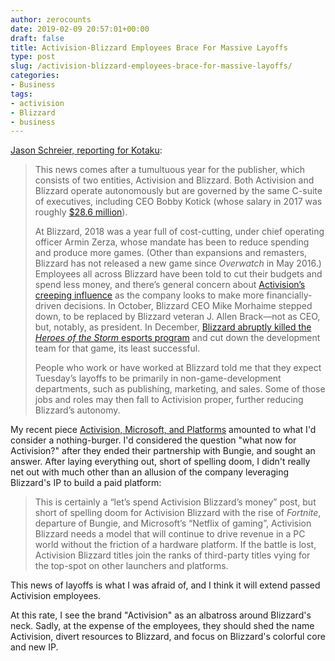 ```yaml
---
author: zerocounts
date: 2019-02-09 20:57:01+00:00
draft: false
title: Activision-Blizzard Employees Brace For Massive Layoffs
type: post
slug: /activision-blizzard-employees-brace-for-massive-layoffs/
categories:
- Business
tags:
- activision
- Blizzard
- business
---
```


[Jason Schreier, reporting for Kotaku](https://kotaku.com/activision-blizzard-employees-brace-for-massive-layoffs-1832488999):

> This news comes after a tumultuous year for the publisher, which consists of two entities, Activision and Blizzard. Both Activision and Blizzard operate autonomously but are governed by the same C-suite of executives, including CEO Bobby Kotick (whose salary in 2017 was roughly [$28.6 million](https://kotaku.com/activisions-ceo-made-28-6-million-last-year-300-times-1825715966)).
>
> At Blizzard, 2018 was a year full of cost-cutting, under chief operating officer Armin Zerza, whose mandate has been to reduce spending and produce more games. (Other than expansions and remasters, Blizzard has not released a new game since _Overwatch_ in May 2016.) Employees all across Blizzard have been told to cut their budgets and spend less money, and there’s general concern about [Activision’s creeping influence](https://kotaku.com/with-activisions-influence-growing-blizzard-is-cutting-1831263741) as the company looks to make more financially-driven decisions. In October, Blizzard CEO Mike Morhaime stepped down, to be replaced by Blizzard veteran J. Allen Brack—not as CEO, but, notably, as president. In December, [Blizzard abruptly killed the _Heroes of the Storm_ esports program](https://kotaku.com/blizzard-abruptly-kills-heroes-of-the-storm-esports-le-1831103023) and cut down the development team for that game, its least successful.
>
> People who work or have worked at Blizzard told me that they expect Tuesday’s layoffs to be primarily in non-game-development departments, such as publishing, marketing, and sales. Some of those jobs and roles may then fall to Activision proper, further reducing Blizzard’s autonomy.

My recent piece [Activision, Microsoft, and Platforms](/2019/01/21/activision-microsoft-and-platforms/) amounted to what I'd consider a nothing-burger. I'd considered the question "what now for Activision?" after they ended their partnership with Bungie, and sought an answer. After laying everything out, short of spelling doom, I didn't really net out with much other than an allusion of the company leveraging Blizzard's IP to build a paid platform:

> This is certainly a “let’s spend Activision Blizzard’s money” post, but short of spelling doom for Activision Blizzard with the rise of _Fortnite_, departure of Bungie, and Microsoft’s “Netflix of gaming”, Activision Blizzard needs a model that will continue to drive revenue in a PC world without the friction of a hardware platform. If the battle is lost, Activision Blizzard titles join the ranks of third-party titles vying for the top-spot on other launchers and platforms.

This news of layoffs is what I was afraid of, and I think it will extend passed Activision employees.

At this rate, I see the brand "Activision" as an albatross around Blizzard's neck. Sadly, at the expense of the employees, they should shed the name Activision, divert resources to Blizzard, and focus on Blizzard's colorful core and new IP.